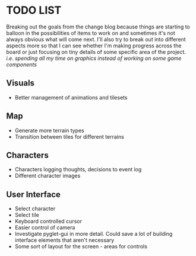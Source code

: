 # TODO LIST

Breaking out the goals from the change blog because things are starting to
balloon in the possibilities of items to work on and sometimes it's not
always obvious what will come next. I'll also try to break out into different
aspects more so that I can see whether I'm making progress across the board
or just focusing on tiny details of some specific area of the project. *i.e.
spending all my time on graphics instead of working on some game components*

## Visuals
 * Better management of animations and tilesets

## Map
 * Generate more terrain types
 * Transition between tiles for different terrains

## Characters
 * Characters logging thoughts, decisions to event log
 * Different character images

## User Interface
 * Select character
 * Select tile
 * Keyboard controlled cursor
 * Easier control of camera
 * Investigate pyglet-gui in more detail. Could save a lot of building
     interface elements that aren't necessary
 * Some sort of layout for the screen - areas for controls
